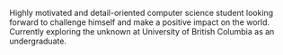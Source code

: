 Highly motivated and detail-oriented computer science student looking forward to challenge himself and make a positive impact on the world. Currently exploring the unknown at University of British Columbia as an undergraduate.